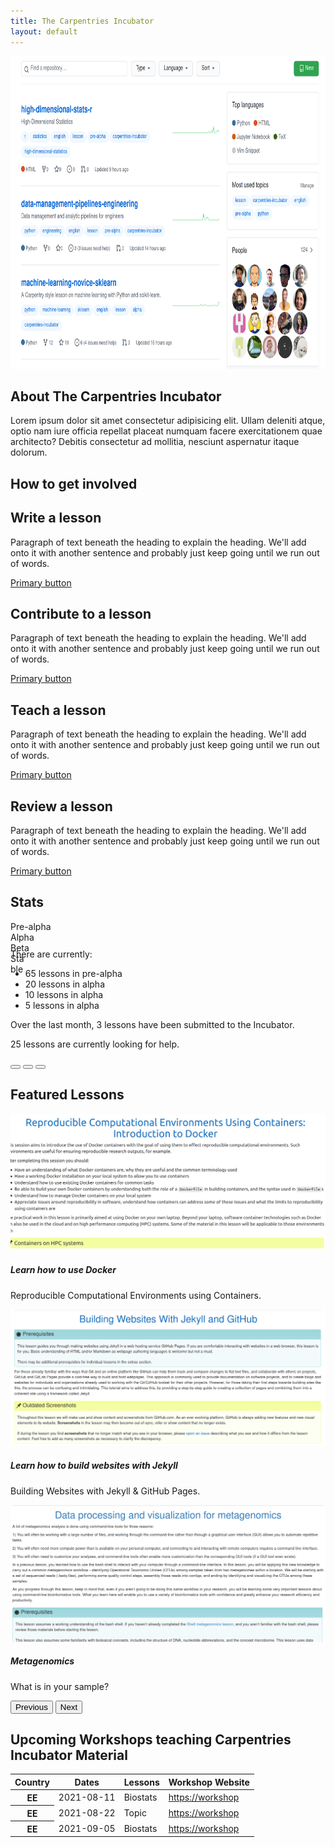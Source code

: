 ```yaml
---
title: The Carpentries Incubator
layout: default
---
```


  <div class="container col-xxl-8 px-4 py-5">
    <div class="row flex-lg-row-reverse align-items-center g-5 py-5">
      <div class="col-10 col-sm-8 col-lg-6">
        <img src="assets/img/github-incubator.png" class="d-block mx-lg-auto img-fluid" alt="Bootstrap Themes" width="700" height="500" loading="lazy">
      </div>
      <div class="col-lg-6">
        <h2 class="display-5 fw-bold lh-1 mb-3">About The Carpentries Incubator</h2>
        <p class="lead">Lorem ipsum dolor sit amet consectetur adipisicing elit. Ullam deleniti atque, optio nam iure officia repellat placeat numquam facere exercitationem quae architecto? Debitis consectetur ad mollitia, nesciunt aspernatur itaque dolorum.</p>
      </div>
    </div>
  </div>

  <div class="container px-4 py-5" id="featured-3">
    <h2 class="display-5 fw-bold lh-1 mb-3">How to get involved</h2>
    <div class="row g-4 py-5 row-cols-1 row-cols-lg-4">
      <div class="feature col">
        <h2>Write a lesson</h2>
        <p>Paragraph of text beneath the heading to explain the heading. We'll add onto it with another sentence and probably just keep going until we run out of words.</p>
        <a href="#" class="btn btn-primary">
            Primary button
          </a>
      </div>
      <div class="feature col">
        <h2>Contribute to a lesson</h2>
        <p>Paragraph of text beneath the heading to explain the heading. We'll add onto it with another sentence and probably just keep going until we run out of words.</p>
        <a href="#" class="btn btn-primary">
            Primary button
          </a>
      </div>
      <div class="feature col">
        <h2>Teach a lesson</h2>
        <p>Paragraph of text beneath the heading to explain the heading. We'll add onto it with another sentence and probably just keep going until we run out of words.</p>
        <a href="#" class="btn btn-primary">
            Primary button
          </a>
      </div>
      <div class="feature col">
        <h2>Review a lesson</h2>
        <p>Paragraph of text beneath the heading to explain the heading. We'll add onto it with another sentence and probably just keep going until we run out of words.</p>
        <a href="#" class="btn btn-primary">
            Primary button
          </a>
      </div>
    </div>
  </div>

  <div class="container">
    <h2 class="display-5 fw-bold lh-1 mb-3">Stats</h2>
    <div class="progress" style="height: 30px">
      <div class="progress-bar bg-danger" role="progressbar" style="width: 65%" aria-valuenow="65" aria-valuemin="0" aria-valuemax="100">Pre-alpha</div>
      <div class="progress-bar bg-warning" role="progressbar" style="width: 20%" aria-valuenow="20" aria-valuemin="0" aria-valuemax="100">Alpha</div>
      <div class="progress-bar bg-info" role="progressbar" style="width: 10%" aria-valuenow="10" aria-valuemin="0" aria-valuemax="100">Beta</div>
      <div class="progress-bar bg-primary" role="progressbar" style="width: 5%" aria-valuenow="5" aria-valuemin="0" aria-valuemax="100">Stable</div>
    </div>
    <p>There are currently:</p>
    <ul>
      <li>65 lessons in pre-alpha</li>
      <li>20 lessons in alpha</li>
      <li>10 lessons in alpha</li>
      <li>5 lessons in alpha</li>
    </ul>
    <p>Over the last month, 3 lessons have been submitted to the Incubator.</p>
    <p>25 lessons are currently looking for help.</p>
  </div>

<div id="carouselExampleCaptions" class="carousel slide" data-bs-ride="carousel">
    <div class="carousel-indicators">
        <button type="button" data-bs-target="#carouselExampleCaptions" data-bs-slide-to="0" class="active"
            aria-current="true" aria-label="Slide 1"></button>
        <button type="button" data-bs-target="#carouselExampleCaptions" data-bs-slide-to="1"
            aria-label="Slide 2"></button>
        <button type="button" data-bs-target="#carouselExampleCaptions" data-bs-slide-to="2"
            aria-label="Slide 3"></button>
    </div>
    <div class="container-md">
        <h2 class="display-5 fw-bold lh-1 mb-3">Featured Lessons</h2>
        <div class="carousel-inner">
            <div class="carousel-item active">
                <img src="assets/img/docker.png" class="d-block w-100" alt="...">
                <div class="carousel-caption d-none d-md-block caption-background">
                    <h5>Learn how to use Docker</h5>
                    <p>Reproducible Computational Environments using Containers.</p>
                </div>
            </div>
            <div class="carousel-item">
                <img src="assets/img/jekyll.png" class="d-block w-100" alt="...">
                <div class="carousel-caption d-none d-md-block caption-background">
                    <h5>Learn how to build websites with Jekyll</h5>
                    <p>Building Websites with Jekyll & GitHub Pages.</p>
                </div>
            </div>
            <div class="carousel-item">
                <img src="assets/img/metagenomics.png" class="d-block w-100" alt="...">
                <div class="carousel-caption d-none d-md-block caption-background">
                    <h5>Metagenomics</h5>
                    <p>What is in your sample?</p>
                </div>
            </div>
        </div>
        <button class="carousel-control-prev" type="button" data-bs-target="#carouselExampleCaptions"
            data-bs-slide="prev">
            <span class="carousel-control-prev-icon" aria-hidden="true"></span>
            <span class="visually-hidden">Previous</span>
        </button>
        <button class="carousel-control-next" type="button" data-bs-target="#carouselExampleCaptions"
            data-bs-slide="next">
            <span class="carousel-control-next-icon" aria-hidden="true"></span>
            <span class="visually-hidden">Next</span>
        </button>
    </div>
</div>

  <div class="container col-xxl-8 px-4 py-5">
    <h2 class="display-5 fw-bold lh-1 mb-3">Upcoming Workshops teaching Carpentries Incubator Material</h2>
    <table class="table table-striped">
      <thead>
        <tr>
          <th scope="col">Country</th>
          <th scope="col">Dates</th>
          <th scope="col">Lessons</th>
          <th scope="col">Workshop Website</th>
        </tr>
      </thead>
      <tbody>
        <tr>
          <th scope="row">EE</th>
          <td>2021-08-11</td>
          <td>Biostats</td>
          <td><a href="#">https://workshop</a></td>
        </tr>
        <tr>
          <th scope="row">EE</th>
          <td>2021-08-22</td>
          <td>Topic</td>
          <td><a href="#">https://workshop</a></td>
        </tr>
        <tr>
          <th scope="row">EE</th>
          <td>2021-09-05</td>
          <td>Biostats</td>
          <td><a href="#">https://workshop</a></td>
        </tr>
      </tbody>
    </table>
  </div>
